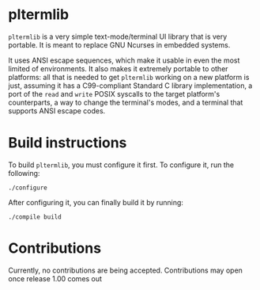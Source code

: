 # pltermlib
`pltermlib` is a very simple text-mode/terminal UI library that is very
portable. It is meant to replace GNU Ncurses in embedded systems.

It uses ANSI escape sequences, which make it usable in even the most limited of
environments. It also makes it extremely portable to other platforms: all that
is needed to get `pltermlib` working on a new platform is just, assuming it has
a C99-compliant Standard C library implementation, a port of the `read` and
`write` POSIX syscalls to the target platform's counterparts, a way to change the
terminal's modes, and a terminal that supports ANSI escape codes.

# Build instructions

To build `pltermlib`, you must configure it first. To configure it, run the following:
```
./configure
```
After configuring it, you can finally build it by running:
```
./compile build
```

# Contributions

Currently, no contributions are being accepted. Contributions may open once release 1.00
comes out
